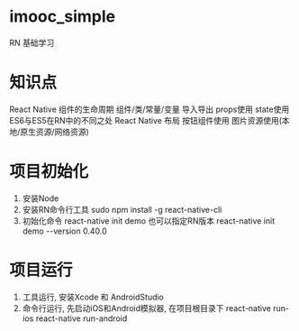 # imooc_simple
RN 基础学习

# 知识点
React Native 组件的生命周期
组件/类/常量/变量 导入导出
props使用
state使用
ES6与ES5在RN中的不同之处
React Native 布局
按钮组件使用
图片资源使用(本地/原生资源/网络资源)

# 项目初始化
1. 安装Node
2. 安装RN命令行工具
    sudo npm install -g react-native-cli
3. 初始化命令
    react-native init demo
    也可以指定RN版本
    react-native init demo --version 0.40.0

# 项目运行
1. 工具运行, 安装Xcode 和 AndroidStudio
2. 命令行运行, 先启动iOS和Android模拟器, 在项目根目录下
    react-native run-ios
    react-native run-android


